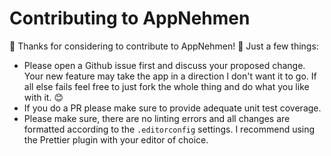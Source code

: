 # Contributing to AppNehmen
🎉 Thanks for considering to contribute to AppNehmen! 🎉
Just a few things:
- Please open a Github issue first and discuss your proposed change.
  Your new feature may take the app in a direction I don't want it to go. If all else fails feel free to just fork the whole thing and
  do what you like with it. 😊
- If you do a PR please make sure to provide adequate unit test coverage.
- Please make sure, there are no linting errors and all changes are formatted according to the `.editorconfig` settings. I recommend
  using the Prettier plugin with your editor of choice.
